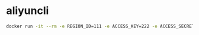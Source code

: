 # aliyuncli

```bash
docker run -it --rm -e REGION_ID=111 -e ACCESS_KEY=222 -e ACCESS_SECRET=333 mofe/aliyuncli aliyuncli help
```
